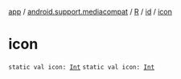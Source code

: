 [app](../../../index.md) / [android.support.mediacompat](../../index.md) / [R](../index.md) / [id](index.md) / [icon](.)

# icon

`static val icon: `[`Int`](https://kotlinlang.org/api/latest/jvm/stdlib/kotlin/-int/index.html)
`static val icon: `[`Int`](https://kotlinlang.org/api/latest/jvm/stdlib/kotlin/-int/index.html)